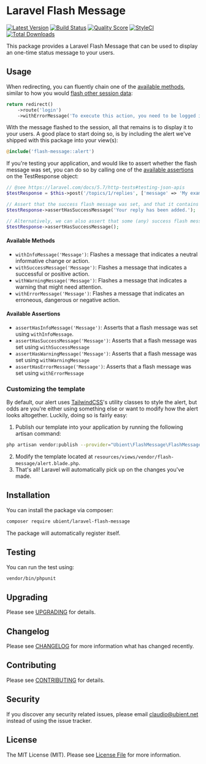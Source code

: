 # Laravel Flash Message

[![Latest Version](https://img.shields.io/github/release/ubient/laravel-flash-message.svg?style=flat-square)](https://github.com/ubient/laravel-flash-message/releases)
[![Build Status](https://img.shields.io/travis/ubient/laravel-flash-message/master.svg?style=flat-square)](https://travis-ci.org/ubient/laravel-flash-message)
[![Quality Score](https://img.shields.io/scrutinizer/g/ubient/laravel-flash-message.svg?style=flat-square)](https://scrutinizer-ci.com/g/ubient/laravel-flash-message)
[![StyleCI](https://styleci.io/repos/154986115/shield)](https://styleci.io/repos/154986115)
[![Total Downloads](https://img.shields.io/packagist/dt/ubient/laravel-flash-message.svg?style=flat-square)](https://packagist.org/packages/ubient/laravel-flash-message)

This package provides a Laravel Flash Message that can be used to display an one-time status message to your users.

## Usage

When redirecting, you can fluently chain one of the [available methods](#available-methods), similar to how you would [flash other session data](https://laravel.com/docs/5.7/redirects#redirecting-with-flashed-session-data):

```php
return redirect()
    ->route('login')
    ->withErrorMessage('To execute this action, you need to be logged in first.');
```

With the message flashed to the session, all that remains is to display it to your users.
A good place to start doing so, is by including the alert we've shipped with this package into your view(s):
```php
@include('flash-message::alert')
```

If you're testing your application, and would like to assert whether the flash message was set, you can do so
by calling one of the [available assertions](#available-assertions) on the TestResponse object:
```php
// @see https://laravel.com/docs/5.7/http-tests#testing-json-apis
$testResponse = $this->post('/topics/1/replies', ['message' => 'My example reply']);

// Assert that the success flash message was set, and that it contains the expected message:
$testResponse->assertHasSuccessMessage('Your reply has been added.');

// Alternatively, we can also assert that some (any) success flash message was set:
$testResponse->assertHasSuccessMessage();
```

#### Available Methods

- `withInfoMessage('Message')`: Flashes a message that indicates a neutral informative change or action.
- `withSuccessMessage('Message')`: Flashes a message that indicates a successful or positive action.
- `withWarningMessage('Message')`: Flashes a message that indicates a warning that might need attention.
- `withErrorMessage('Message')`: Flashes a message that indicates an erroneous, dangerous or negative action.

#### Available Assertions

- `assertHasInfoMessage('Message')`: Asserts that a flash message was set using `withInfoMessage`.
- `assertHasSuccessMessage('Message')`: Asserts that a flash message was set using `withSuccessMessage`
- `assertHasWarningMessage('Message')`: Asserts that a flash message was set using `withWarningMessage`
- `assertHasErrorMessage('Message')`: Asserts that a flash message was set using `withErrorMessage`

### Customizing the template
By default, our alert uses [TailwindCSS](https://github.com/tailwindcss/tailwindcss)'s utility classes to style the alert,
but odds are you're either using something else or want to modify how the alert looks altogether.
Luckily, doing so is fairly easy:

1. Publish our template into your application by running the following artisan command:
```bash
php artisan vendor:publish --provider="Ubient\FlashMessage\FlashMessageServiceProvider"
```
2. Modify the template located at `resources/views/vendor/flash-message/alert.blade.php`.
3. That's all! Laravel will automatically pick up on the changes you've made.


## Installation

You can install the package via composer:

```bash
composer require ubient/laravel-flash-message
```

The package will automatically register itself.

## Testing

You can run the test using:

``` bash
vendor/bin/phpunit
```

## Upgrading

Please see [UPGRADING](UPGRADING.md) for details.

## Changelog

Please see [CHANGELOG](CHANGELOG.md) for more information what has changed recently.

## Contributing

Please see [CONTRIBUTING](CONTRIBUTING.md) for details.

## Security

If you discover any security related issues, please email claudio@ubient.net instead of using the issue tracker.

## License

The MIT License (MIT). Please see [License File](LICENSE.md) for more information.
